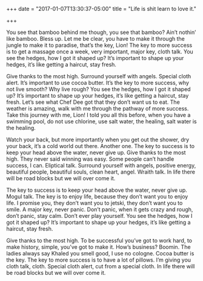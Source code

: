 +++
date = "2017-01-07T13:30:37-05:00"
title = "Life is shit learn to love it."

+++

You see that bamboo behind me though, you see that bamboo? Ain’t nothin’ like bamboo. Bless up. Let me be clear, you have to make it through the jungle to make it to paradise, that’s the key, Lion! The key to more success is to get a massage once a week, very important, major key, cloth talk. You see the hedges, how I got it shaped up? It’s important to shape up your hedges, it’s like getting a haircut, stay fresh.

Give thanks to the most high. Surround yourself with angels. Special cloth alert. It’s important to use cocoa butter. It’s the key to more success, why not live smooth? Why live rough? You see the hedges, how I got it shaped up? It’s important to shape up your hedges, it’s like getting a haircut, stay fresh. Let’s see what Chef Dee got that they don’t want us to eat. The weather is amazing, walk with me through the pathway of more success. Take this journey with me, Lion! I told you all this before, when you have a swimming pool, do not use chlorine, use salt water, the healing, salt water is the healing.

Watch your back, but more importantly when you get out the shower, dry your back, it’s a cold world out there. Another one. The key to success is to keep your head above the water, never give up. Give thanks to the most high. They never said winning was easy. Some people can’t handle success, I can. Eliptical talk. Surround yourself with angels, positive energy, beautiful people, beautiful souls, clean heart, angel. Wraith talk. In life there will be road blocks but we will over come it.

The key to success is to keep your head above the water, never give up. Mogul talk. The key is to enjoy life, because they don’t want you to enjoy life. I promise you, they don’t want you to jetski, they don’t want you to smile. A major key, never panic. Don’t panic, when it gets crazy and rough, don’t panic, stay calm. Don’t ever play yourself. You see the hedges, how I got it shaped up? It’s important to shape up your hedges, it’s like getting a haircut, stay fresh.

Give thanks to the most high. To be successful you’ve got to work hard, to make history, simple, you’ve got to make it. How’s business? Boomin. The ladies always say Khaled you smell good, I use no cologne. Cocoa butter is the key. The key to more success is to have a lot of pillows. I’m giving you cloth talk, cloth. Special cloth alert, cut from a special cloth. In life there will be road blocks but we will over come it.